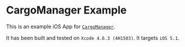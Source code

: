 # CargoManager Example

This is an example iOS App for [`CargoManager`](https://github.com/rsanchezsaez/CargoManager).

It has been built and tested on `Xcode 4.6.3 (4H1503)`. It targets `iOS 5.1`.
